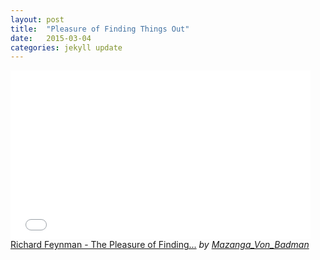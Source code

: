 ```yaml
---
layout: post
title:  "Pleasure of Finding Things Out"
date:   2015-03-04
categories: jekyll update
---
```



<iframe frameborder="0" width="480" height="270" src="//www.dailymotion.com/embed/video/x24gwgc" allowfullscreen></iframe><br /><a href="http://www.dailymotion.com/video/x24gwgc_richard-feynman-the-pleasure-of-finding-things-out_news" target="_blank">Richard Feynman - The Pleasure of Finding...</a> <i>by <a href="http://www.dailymotion.com/Mazanga_Von_Badman" target="_blank">Mazanga_Von_Badman</a></i>

